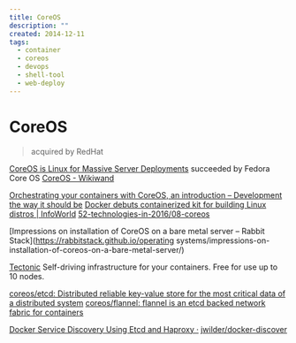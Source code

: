 ```yaml
---
title: CoreOS
description: ""
created: 2014-12-11
tags:
  - container
  - coreos
  - devops
  - shell-tool
  - web-deploy
---
```


# CoreOS

> acquired by RedHat

[CoreOS is Linux for Massive Server Deployments](https://coreos.com/) succeeded by Fedora Core OS
[CoreOS - Wikiwand](https://www.wikiwand.com/en/CoreOS)

[Orchestrating your containers with CoreOS, an introduction – Development the way it should be](https://jlordiales.me/2015/07/12/coreos/)
[Docker debuts containerized kit for building Linux distros | InfoWorld](http://www.infoworld.com/article/3190611/open-source-tools/docker-debuts-containerized-construction-kit-for-building-linux-distros.html)
[52-technologies-in-2016/08-coreos](https://github.com/shekhargulati/52-technologies-in-2016/blob/master/08-coreos/README.md)

[Impressions on installation of CoreOS on a bare metal server – Rabbit Stack](https://rabbitstack.github.io/operating systems/impressions-on-installation-of-coreos-on-a-bare-metal-server/)

[Tectonic](https://coreos.com/tectonic/) Self-driving infrastructure for your containers. Free for use up to 10 nodes.

[coreos/etcd: Distributed reliable key-value store for the most critical data of a distributed system](https://github.com/coreos/etcd)
[coreos/flannel: flannel is an etcd backed network fabric for containers](https://github.com/coreos/flannel/)

[Docker Service Discovery Using Etcd and Haproxy ·](http://jasonwilder.com/blog/2014/07/15/docker-service-discovery/) [jwilder/docker-discover](https://hub.docker.com/r/jwilder/docker-discover/)
